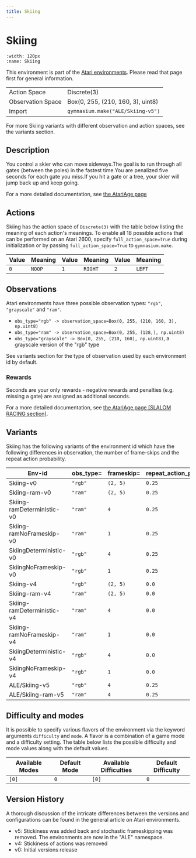 ```yaml
---
title: Skiing
---
```


# Skiing

```{figure} ../_static/videos/environments/skiing.gif
:width: 120px
:name: Skiing
```

This environment is part of the <a href='..'>Atari environments</a>. Please read that page first for general information.

|   |   |
|---|---|
| Action Space | Discrete(3) |
| Observation Space | Box(0, 255, (210, 160, 3), uint8) |
| Import | `gymnasium.make("ALE/Skiing-v5")` |

For more Skiing variants with different observation and action spaces, see the variants section.

## Description

You control a skier who can move sideways.The goal is to run through all gates (between the poles) in the fastest time.You are penalized five seconds for each gate you miss.If you hit a gate or a tree, your skier will jump back up and keep going.

For a more detailed documentation, see [the AtariAge page](https://atariage.com/manual_html_page.php?SoftwareLabelID=434)

## Actions

Skiing has the action space of `Discrete(3)` with the table below listing the meaning of each action's meanings.
To enable all 18 possible actions that can be performed on an Atari 2600, specify `full_action_space=True` during
initialization or by passing `full_action_space=True` to `gymnasium.make`.

| Value   | Meaning   | Value   | Meaning   | Value   | Meaning   |
|---------|-----------|---------|-----------|---------|-----------|
| `0`     | `NOOP`    | `1`     | `RIGHT`   | `2`     | `LEFT`    |

## Observations

Atari environments have three possible observation types: `"rgb"`, `"grayscale"` and `"ram"`.

- `obs_type="rgb" -> observation_space=Box(0, 255, (210, 160, 3), np.uint8)`
- `obs_type="ram" -> observation_space=Box(0, 255, (128,), np.uint8)`
- `obs_type="grayscale" -> Box(0, 255, (210, 160), np.uint8)`, a grayscale version of the "rgb" type

See variants section for the type of observation used by each environment id by default.

### Rewards

Seconds are your only rewards - negative rewards and penalties (e.g. missing a gate) are assigned as additional seconds.

For a more detailed documentation, see [the AtariAge page [SLALOM RACING section]](https://atariage.com/manual_html_page.php?SoftwareLabelID=434).

## Variants

Skiing has the following variants of the environment id which have the following differences in observation,
the number of frame-skips and the repeat action probability.

| Env-id                     | obs_type=   | frameskip=   | repeat_action_probability=   |
|----------------------------|-------------|--------------|------------------------------|
| Skiing-v0                  | `"rgb"`     | `(2, 5)`     | `0.25`                       |
| Skiing-ram-v0              | `"ram"`     | `(2, 5)`     | `0.25`                       |
| Skiing-ramDeterministic-v0 | `"ram"`     | `4`          | `0.25`                       |
| Skiing-ramNoFrameskip-v0   | `"ram"`     | `1`          | `0.25`                       |
| SkiingDeterministic-v0     | `"rgb"`     | `4`          | `0.25`                       |
| SkiingNoFrameskip-v0       | `"rgb"`     | `1`          | `0.25`                       |
| Skiing-v4                  | `"rgb"`     | `(2, 5)`     | `0.0`                        |
| Skiing-ram-v4              | `"ram"`     | `(2, 5)`     | `0.0`                        |
| Skiing-ramDeterministic-v4 | `"ram"`     | `4`          | `0.0`                        |
| Skiing-ramNoFrameskip-v4   | `"ram"`     | `1`          | `0.0`                        |
| SkiingDeterministic-v4     | `"rgb"`     | `4`          | `0.0`                        |
| SkiingNoFrameskip-v4       | `"rgb"`     | `1`          | `0.0`                        |
| ALE/Skiing-v5              | `"rgb"`     | `4`          | `0.25`                       |
| ALE/Skiing-ram-v5          | `"ram"`     | `4`          | `0.25`                       |

## Difficulty and modes

It is possible to specify various flavors of the environment via the keyword arguments `difficulty` and `mode`.
A flavor is a combination of a game mode and a difficulty setting. The table below lists the possible difficulty and mode values
along with the default values.

| Available Modes   | Default Mode   | Available Difficulties   | Default Difficulty   |
|-------------------|----------------|--------------------------|----------------------|
| `[0]`             | `0`            | `[0]`                    | `0`                  |

## Version History

A thorough discussion of the intricate differences between the versions and configurations can be found in the general article on Atari environments.

* v5: Stickiness was added back and stochastic frameskipping was removed. The environments are now in the "ALE" namespace.
* v4: Stickiness of actions was removed
* v0: Initial versions release
